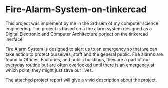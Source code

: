 # Fire-Alarm-System-on-tinkercad

This project was implement by me in the 3rd sem of my computer science engineering. The project is based on a fire alarm system designed as a Digital Electronic and Computer Architecture porject on the tinkercad inerface. 

Fire Alarm System is designed to alert us to an emergency so that we can take action to protect ourselves, staff and the general public.
Fire alarms are found in Offices, Factories, and public buildings, they are a part of our everyday routine but are often overlooked until there is an emergency at which point, they might just save our lives.

The attached project report will give a vivid description about the project.

